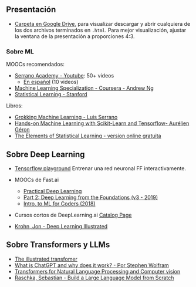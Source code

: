 ## Presentación

- [Carpeta en Google Drive](https://drive.google.com/drive/folders/1fKSlxgVfdiRcj1oZaS8c7ZqC0BuK7V-J?usp=sharing), para visualizar descargar y abrir cualquiera de los dos archivos terminados en `.html`. Para mejor visualización, ajustar la ventana de la presentación a proporciones 4:3.


### Sobre ML

MOOCs recomendados:

  - [Serrano Academy - Youtube](https://www.youtube.com/@SerranoAcademy): 50+ videos
    - [En español](https://www.youtube.com/@serrano.academyenespanol3099) (10 videos)
  - [Machine Learning Specialization - Coursera - Andrew Ng](https://www.coursera.org/specializations/machine-learning-introduction)
  - [Statistical Learning - Stanford](https://online.stanford.edu/courses/sohs-ystatslearning-statistical-learning)

Libros:

  - [Grokking Machine Learning - Luis Serrano](https://www.amazon.com/-/es/Luis-Serrano/dp/1617295914)
  - [Hands-on Machine Learning with Scikit-Learn and Tensorflow- Aurélien Géron](https://www.amazon.com/Hands-Machine-Learning-Scikit-Learn-TensorFlow/dp/1491962291)
  - [The Elements of Statistical Learning - version online gratuita](https://www.statlearning.com/)
  

## Sobre Deep Learning

- [Tensorflow playground](https://playground.tensorflow.org) Entrenar una red neuronal FF interactivamente.

- MOOCs de Fast.ai
  - [Practical Deep Learning](https://course.fast.ai/)
  - [Part 2: Deep Learning from the Foundations (v3 - 2019)](https://course19.fast.ai/part2)
  - [Intro. to ML for Coders (2018)](https://course18.fast.ai/ml.html)

- Cursos cortos de DeepLearning.ai [Catalog Page](https://www.deeplearning.ai/short-courses/)

- [Krohn, Jon - Deep Learning Illustrated](https://www.amazon.com/Deep-Learning-Illustrated-Intelligence-Addison-Wesley/dp/0135116694)


## Sobre Transformers y LLMs

- [The illustrated transfomer]() 
- [What is ChatGPT and why does it work? - Por Stephen Wolfram](https://writings.stephenwolfram.com/2023/02/what-is-chatgpt-doing-and-why-does-it-work/)
- [Transformers for Natural Language Processing and Computer vision](https://www.amazon.com/Transformers-Natural-Language-Processing-Computer/dp/1805128728)
- [Raschka, Sebastian - Build a Large Language Model from Scratch](https://www.manning.com/books/build-a-large-language-model-from-scratch)
